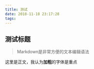 ```yaml
---
title: 测试
date: 2018-11-18 23:17:28
tags:
---
```

## 测试标题 

> Markdown是非常方便的文本编辑语法 

这里是正文，我认为**加粗**的字体是重点 
